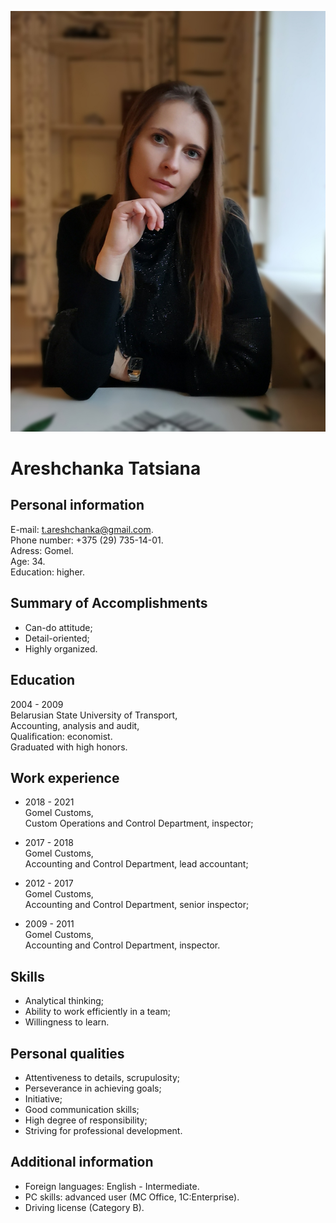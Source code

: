 ![My photo](/1.jpg)

# Areshchanka Tatsiana

## Personal information

E-mail: t.areshchanka@gmail.com.  
Phone number: +375 (29) 735-14-01.  
Adress: Gomel.  
Age: 34.  
Education: higher.  

## Summary of Accomplishments

* Can-do attitude;  
* Detail-oriented;  
* Highly organized. 

## Education

2004 - 2009   
Belarusian State University of Transport,  
Accounting, analysis and audit,  
Qualification: economist.  
Graduated with high honors.  

## Work experience

* 2018 - 2021  
Gomel Customs,  
Custom Operations and Control Department, inspector;  

* 2017 - 2018  
Gomel Customs,  
Accounting and Control Department, lead accountant;  

* 2012 - 2017  
Gomel Customs,  
Accounting and Control Department, senior inspector;  

* 2009 - 2011  
Gomel Customs,  
Accounting and Control Department, inspector.  

## Skills

* Analytical thinking;
* Ability to work efficiently in a team;
* Willingness to learn.

## Personal qualities

* Attentiveness to details, scrupulosity;
* Perseverance in achieving goals;
* Initiative;
* Good communication skills;
* High degree of responsibility;
* Striving for professional development.

## Additional information

* Foreign languages: English - Intermediate.
* PC skills: advanced user (MC Office, 1C:Enterprise).
* Driving license (Category B).





